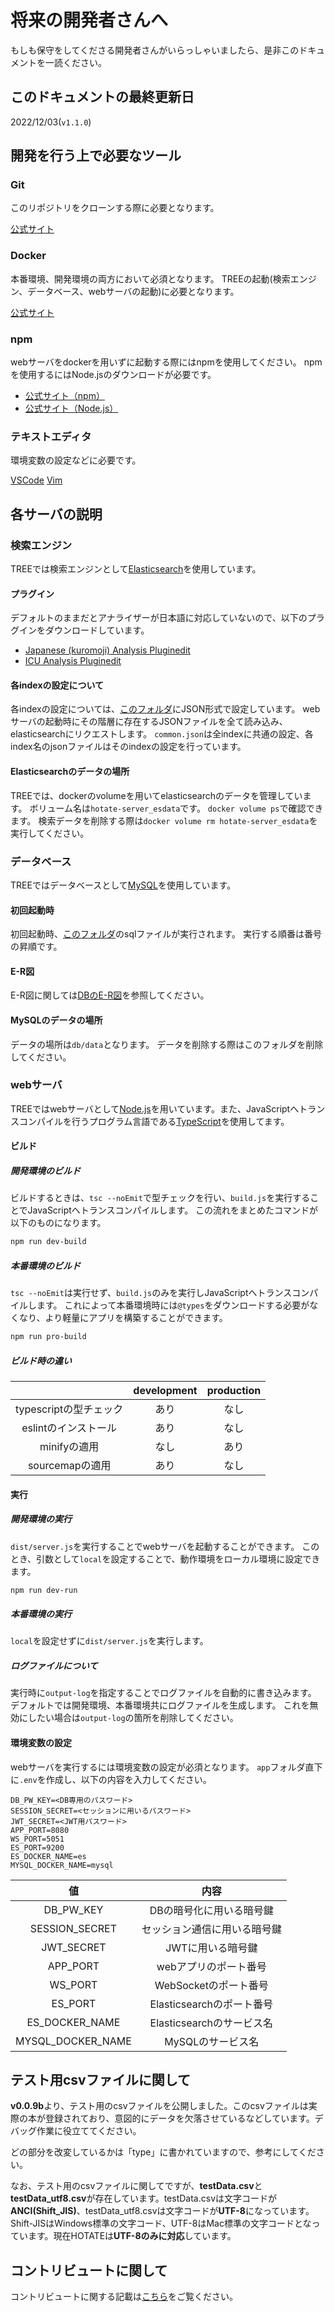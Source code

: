 # 将来の開発者さんへ

もしも保守をしてくださる開発者さんがいらっしゃいましたら、是非このドキュメントを一読ください。

## このドキュメントの最終更新日

2022/12/03(`v1.1.0`)

## 開発を行う上で必要なツール

### Git

このリポジトリをクローンする際に必要となります。

[公式サイト](https://git-scm.com/)

### Docker

本番環境、開発環境の両方において必須となります。
TREEの起動(検索エンジン、データベース、webサーバの起動)に必要となります。

[公式サイト](https://www.docker.com/)

### npm

webサーバをdockerを用いずに起動する際にはnpmを使用してください。
npmを使用するにはNode.jsのダウンロードが必要です。

- [公式サイト（npm）](https://www.npmjs.com/)
- [公式サイト（Node.js）](https://nodejs.org/ja/)

### テキストエディタ

環境変数の設定などに必要です。

[VSCode](https://code.visualstudio.com/)
[Vim](https://forest.watch.impress.co.jp/library/software/vim/)

## 各サーバの説明

### 検索エンジン

TREEでは検索エンジンとして[Elasticsearch](https://www.elastic.co/jp/elasticsearch/)を使用しています。

#### プラグイン

デフォルトのままだとアナライザーが日本語に対応していないので、以下のプラグインをダウンロードしています。

- [Japanese (kuromoji) Analysis Pluginedit](https://www.elastic.co/guide/en/elasticsearch/plugins/current/analysis-kuromoji.html)
- [ICU Analysis Pluginedit](https://www.elastic.co/guide/en/elasticsearch/plugins/current/analysis-icu.html)

#### 各indexの設定について

各indexの設定については、[このフォルダ](https://github.com/booksearch-hotate/hotate-server/tree/main/app/settings/elasticsearch/templates)にJSON形式で設定しています。
webサーバの起動時にその階層に存在するJSONファイルを全て読み込み、elasticsearchにリクエストします。
`common.json`は全indexに共通の設定、各index名のjsonファイルはそのindexの設定を行っています。

#### Elasticsearchのデータの場所

TREEでは、dockerのvolumeを用いてelasticsearchのデータを管理しています。
ボリューム名は`hotate-server_esdata`です。
`docker volume ps`で確認できます。
検索データを削除する際は`docker volume rm hotate-server_esdata`を実行してください。

### データベース

TREEではデータベースとして[MySQL](https://www.mysql.com/jp/)を使用しています。

#### 初回起動時

初回起動時、[このフォルダ](https://github.com/booksearch-hotate/hotate-server/tree/main/document-1/db/init)のsqlファイルが実行されます。
実行する順番は番号の昇順です。

#### E-R図

E-R図に関しては[DBのE-R図](./about-db.md)を参照してください。

#### MySQLのデータの場所

データの場所は`db/data`となります。
データを削除する際はこのフォルダを削除してください。

### webサーバ

TREEではwebサーバとして[Node.js](https://nodejs.org/ja/)を用いています。また、JavaScriptへトランスコンパイルを行うプログラム言語である[TypeScript](https://www.typescriptlang.org/)を使用してます。

#### ビルド

##### 開発環境のビルド

ビルドするときは、`tsc --noEmit`で型チェックを行い、`build.js`を実行することでJavaScriptへトランスコンパイルします。
この流れをまとめたコマンドが以下のものになります。

```bash
npm run dev-build
```

##### 本番環境のビルド

`tsc --noEmit`は実行せず、`build.js`のみを実行しJavaScriptへトランスコンパイルします。
これによって本番環境時には`@types`をダウンロードする必要がなくなり、より軽量にアプリを構築することができます。

```bash
npm run pro-build
```

##### ビルド時の違い

|  | development | production |
| :--: | :--: | :--: |
| typescriptの型チェック | あり | なし |
| eslintのインストール | あり | なし |
| minifyの適用 | なし | あり |
| sourcemapの適用 | あり | なし |

#### 実行

##### 開発環境の実行

`dist/server.js`を実行することでwebサーバを起動することができます。
このとき、引数として`local`を設定することで、動作環境をローカル環境に設定できます。

```bash
npm run dev-run
```

##### 本番環境の実行

`local`を設定せずに`dist/server.js`を実行します。

##### ログファイルについて

実行時に`output-log`を指定することでログファイルを自動的に書き込みます。
デフォルトでは開発環境、本番環境共にログファイルを生成します。
これを無効にしたい場合は`output-log`の箇所を削除してください。

#### 環境変数の設定

webサーバを実行するには環境変数の設定が必須となります。
`app`フォルダ直下に`.env`を作成し、以下の内容を入力してください。

```env
DB_PW_KEY=<DB専用のパスワード>
SESSION_SECRET=<セッションに用いるパスワード>
JWT_SECRET=<JWT用パスワード>
APP_PORT=8080
WS_PORT=5051
ES_PORT=9200
ES_DOCKER_NAME=es
MYSQL_DOCKER_NAME=mysql
```

| 値 | 内容 |
| :--: | :--: |
| DB_PW_KEY | DBの暗号化に用いる暗号鍵 |
| SESSION_SECRET | セッション通信に用いる暗号鍵 |
| JWT_SECRET | JWTに用いる暗号鍵 |
| APP_PORT | webアプリのポート番号 |
| WS_PORT | WebSocketのポート番号 |
| ES_PORT | Elasticsearchのポート番号 |
| ES_DOCKER_NAME | Elasticsearchのサービス名 |
| MYSQL_DOCKER_NAME | MySQLのサービス名 |

## テスト用csvファイルに関して

**v0.0.9b**より、テスト用のcsvファイルを公開しました。このcsvファイルは実際の本が登録されており、意図的にデータを欠落させているなどしています。デバッグ作業に役立ててください。

どの部分を改変しているかは「type」に書かれていますので、参考にしてください。

なお、テスト用のcsvファイルに関してですが、**testData.csv**と**testData_utf8.csv**が存在しています。testData.csvは文字コードが**ANCI(Shift_JIS)**、testData_utf8.csvは文字コードが**UTF-8**になっています。Shift-JISはWindows標準の文字コード、UTF-8はMac標準の文字コードとなっています。現在HOTATEは**UTF-8のみに対応**しています。

## コントリビュートに関して

コントリビュートに関する記載は[こちら](../CONTRIBUTING.md)をご覧ください。
